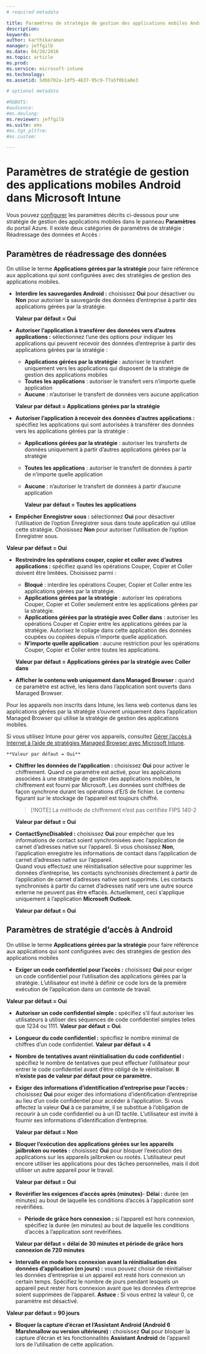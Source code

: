 ```yaml
---
# required metadata

title: Paramètres de stratégie de gestion des applications mobiles Android | Microsoft Intune
description:
keywords:
author: karthikaraman
manager: jeffgilb
ms.date: 04/28/2016
ms.topic: article
ms.prod:
ms.service: microsoft-intune
ms.technology:
ms.assetid: 5dbb702a-1df5-4637-95c9-77a5f0b1a0e3

# optional metadata

#ROBOTS:
#audience:
#ms.devlang:
ms.reviewer: jeffgilb
ms.suite: ems
#ms.tgt_pltfrm:
#ms.custom:

---
```


# Paramètres de stratégie de gestion des applications mobiles Android dans Microsoft Intune
Vous pouvez [configurer](create-and-deploy-mobile-app-management-policies-with-microsoft-intune.md) les paramètres décrits ci-dessous pour une stratégie de gestion des applications mobiles dans le panneau **Paramètres** du portail Azure.
Il existe deux catégories de paramètres de stratégie : Réadressage des données et Accès :

##  Paramètres de réadressage des données
On utilise le terme **Applications gérées par la stratégie** pour faire référence aux applications qui sont configurées avec des stratégies de gestion des applications mobiles.
- **Interdire les sauvegardes Android :** choisissez **Oui** pour désactiver ou **Non** pour autoriser la sauvegarde des données d’entreprise à partir des applications gérées par la stratégie.

  **Valeur par défaut = Oui**
- **Autoriser l’application à transférer des données vers d’autres applications :** sélectionnez l’une des options pour indiquer les applications qui peuvent recevoir des données d’entreprise à partir des applications gérées par la stratégie :
  -   **Applications gérées par la stratégie** : autoriser le transfert uniquement vers les applications qui disposent de la stratégie de gestion des applications mobiles
  -   **Toutes les applications** : autoriser le transfert vers n’importe quelle application
  -   **Aucune** : n’autoriser le transfert de données vers aucune application

  **Valeur par défaut = Applications gérées par la stratégie**
- **Autoriser l’application à recevoir des données d’autres applications :** spécifiez les applications qui sont autorisées à transférer des données vers les applications gérées par la stratégie :
  -   **Applications gérées par la stratégie** : autoriser les transferts de données uniquement à partir d’autres applications gérées par la stratégie
  -   **Toutes les applications** : autoriser le transfert de données à partir de n’importe quelle application
  -   **Aucune** : n’autoriser le transfert de données à partir d’aucune application

      **Valeur par défaut = Toutes les applications**

-   **Empêcher Enregistrer sous :** sélectionnez **Oui** pour désactiver l’utilisation de l’option Enregistrer sous dans toute application qui utilise cette stratégie. Choisissez **Non** pour autoriser l’utilisation de l’option Enregistrer sous.

  **Valeur par défaut = Oui**
- **Restreindre les opérations couper, copier et coller avec d’autres applications :** spécifiez quand les opérations Couper, Copier et Coller doivent être limitées. Choisissez parmi :
  -   **Bloqué** : interdire les opérations Couper, Copier et Coller entre les applications gérées par la stratégie.
  -   **Applications gérées par la stratégie** : autoriser les opérations Couper, Copier et Coller seulement entre les applications gérées par la stratégie.
  -   **Applications gérées par la stratégie avec Coller dans** : autoriser les opérations Couper et Copier entre les applications gérées par la stratégie. Autorisez le collage dans cette application des données coupées ou copiées depuis n’importe quelle application.
  -   **N’importe quelle application** : aucune restriction pour les opérations Couper, Copier et Coller entre toutes les applications.

    **Valeur par défaut = Applications gérées par la stratégie avec Coller dans**
-   **Afficher le contenu web uniquement dans Managed Browser :** quand ce paramètre est activé, les liens dans l’application sont ouverts dans Managed Browser.

  Pour les appareils non inscrits dans Intune, les liens web contenus dans les applications gérées par la stratégie s’ouvrent uniquement dans l’application Managed Browser qui utilise la stratégie de gestion des applications mobiles.

  Si vous utilisez Intune pour gérer vos appareils, consultez [Gérer l’accès à Internet à l’aide de stratégies Managed Browser avec Microsoft Intune](manage-internet-access-using-managed-browser-policies.md).

    **Valeur par défaut = Oui**
- **Chiffrer les données de l’application :** choisissez **Oui** pour activer le chiffrement. Quand ce paramètre est activé, pour les applications associées à une stratégie de gestion des applications mobiles, le chiffrement est fourni par Microsoft. Les données sont chiffrées de façon synchrone durant les opérations d’E/S de fichier. Le contenu figurant sur le stockage de l’appareil est toujours chiffré.
  >[!NOTE] La méthode de chiffrement n’est pas certifiée FIPS 140-2

  **Valeur par défaut = Oui**

- **ContactSyncDisabled :** choisissez **Oui** pour empêcher que les informations de contact soient synchronisées avec l’application de carnet d’adresses native sur l’appareil. Si vous choisissez **Non**, l’application enregistre les informations de contact dans l’application de carnet d’adresses native sur l’appareil.<br/>Quand vous effectuez une réinitialisation sélective pour supprimer les données d’entreprise, les contacts synchronisés directement à partir de l’application de carnet d’adresses native sont supprimés. Les contacts synchronisés à partir du carnet d’adresses natif vers une autre source externe ne peuvent pas être effacés. Actuellement, ceci s’applique uniquement à l’application **Microsoft Outlook**.

  **Valeur par défaut = Oui**

##  Paramètres de stratégie d’accès à Android
On utilise le terme **Applications gérées par la stratégie** pour faire référence aux applications qui sont configurées avec des stratégies de gestion des applications mobiles

- **Exiger un code confidentiel pour l’accès :** choisissez **Oui** pour exiger un code confidentiel pour l’utilisation des applications gérées par la stratégie. L’utilisateur est invité à définir ce code lors de la première exécution de l’application dans un contexte de travail.

 **Valeur par défaut = Oui**

 -  **Autoriser un code confidentiel simple :** spécifiez s’il faut autoriser les utilisateurs à utiliser des séquences de code confidentiel simples telles que 1234 ou 1111. **Valeur par défaut = Oui**.
 - **Longueur du code confidentiel :** spécifiez le nombre minimal de chiffres d’un code confidentiel. **Valeur par défaut = 4**
 - **Nombre de tentatives avant réinitialisation du code confidentiel :** spécifiez le nombre de tentatives que peut effectuer l’utilisateur pour entrer le code confidentiel avant d’être obligé de le réinitialiser. **Il n’existe pas de valeur par défaut pour ce paramètre.**
- **Exiger des informations d’identification d’entreprise pour l’accès :** choisissez **Oui** pour exiger des informations d’identification d’entreprise au lieu d’un code confidentiel pour accéder à l’application.  Si vous affectez la valeur **Oui** à ce paramètre, il se substitue à l’obligation de recourir à un code confidentiel ou à un ID tactile.  L’utilisateur est invité à fournir ses informations d’identification d’entreprise.

  **Valeur par défaut = Non**
- **Bloquer l’exécution des applications gérées sur les appareils jailbroken ou rootés :** choisissez **Oui** pour bloquer l’exécution des applications sur les appareils jailbroken ou rootés. L’utilisateur peut encore utiliser les applications pour des tâches personnelles, mais il doit utiliser un autre appareil pour le travail.

  **Valeur par défaut = Oui**
- **Revérifier les exigences d’accès après (minutes)**-   **Délai :** durée (en minutes) au bout de laquelle les conditions d’accès à l’application sont revérifiées.
  -   **Période de grâce hors connexion :** si l’appareil est hors connexion, spécifiez la durée (en minutes) au bout de laquelle les conditions d’accès à l’application sont revérifiées.

    **Valeur par défaut = délai de 30 minutes et période de grâce hors connexion de 720 minutes**

-   **Intervalle en mode hors connexion avant la réinitialisation des données d’application (en jours) :** vous pouvez choisir de réinitialiser les données d’entreprise si un appareil est resté hors connexion un certain temps.  Spécifiez le nombre de jours pendant lesquels un appareil peut rester hors connexion avant que les données d’entreprise soient supprimées de l’appareil. **Astuce :** Si vous entrez la valeur 0, ce paramètre est désactivé.

  **Valeur par défaut = 90 jours**
- **Bloquer la capture d’écran et l’Assistant Android (Android 6 Marshmallow ou version ultérieure) :** choisissez **Oui** pour bloquer la capture d’écran et les fonctionnalités **Assistant Android** de l’appareil lors de l’utilisation de cette application.


<!--HONumber=Jun16_HO1-->


